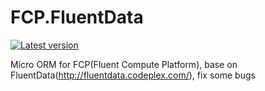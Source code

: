 # FCP.FluentData
[![Latest version](https://img.shields.io/nuget/v/FCP.FluentData.svg)](https://www.nuget.org/packages/FCP.FluentData/)

Micro ORM for FCP(Fluent Compute Platform), base on FluentData(http://fluentdata.codeplex.com/), fix some bugs
